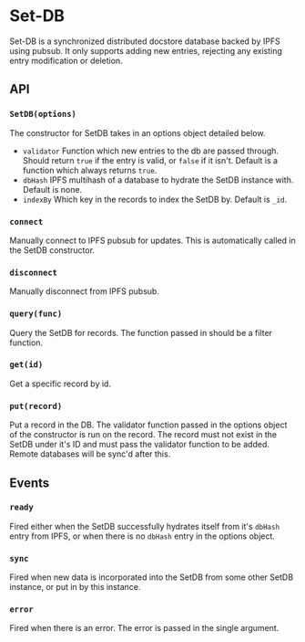 # Set-DB

Set-DB is a synchronized distributed docstore database backed by IPFS using pubsub. It only supports adding new entries, rejecting any existing entry modification or deletion.

## API

### `SetDB(options)`

The constructor for SetDB takes in an options object detailed below.
* `validator` Function which new entries to the db are passed through. Should return `true` if the entry is valid, or `false` if it isn't. Default is a function which always returns `true`.
* `dbHash` IPFS multihash of a database to hydrate the SetDB instance with. Default is none.
* `indexBy` Which key in the records to index the SetDB by. Default is `_id`.

### `connect`

Manually connect to IPFS pubsub for updates. This is automatically called in the SetDB constructor.

### `disconnect`

Manually disconnect from IPFS pubsub.

### `query(func)`

Query the SetDB for records. The function passed in should be a filter function.

### `get(id)`

Get a specific record by id.

### `put(record)`

Put a record in the DB. The validator function passed in the options object of the constructor is run on the record. The record must not exist in the SetDB under it's ID and must pass the validator function to be added. Remote databases will be sync'd after this.

## Events

### `ready`

Fired either when the SetDB successfully hydrates itself from it's `dbHash` entry from IPFS, or when there is no `dbHash` entry in the options object.

### `sync`

Fired when new data is incorporated into the SetDB from some other SetDB instance, or put in by this instance.

### `error`

Fired when there is an error. The error is passed in the single argument.

